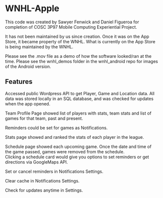 # WNHL-Apple

This code was created by Sawyer Fenwick and Daniel Figueroa for completion of COSC 3P97 Mobile Computing Experiential Project.  

It has not been maintained by us since creation. Once it was on the App Store, it became property of the WNHL. What is currently on the App Store is being maintained by the WNHL.  

Please see the .mov file as a demo of how the software looked/ran at the time. Please see the wnhl_demos folder in the wnhl_android repo for images of the Android version.    

## Features  

Accessed public Wordpress API to get Player, Game and Location data. All data was stored locally in an SQL database, and was checked for updates when the app opened.  

Team Profile Page showed list of players with stats, team stats and list of games for that team, past and present.  

Reminders could be set for games as Notifications.  

Stats page showed and ranked the stats of each player in the league.  

Schedule page showed each upcoming game. Once the date and time of the game passed, games were removed from the schedule.  
Clicking a schedule card would give you options to set reminders or get directions via GoogleMaps API.  

Set or cancel reminders in Notifications Settings.  

Clear cache in Notifications Settings.  

Check for updates anytime in Settings. 
